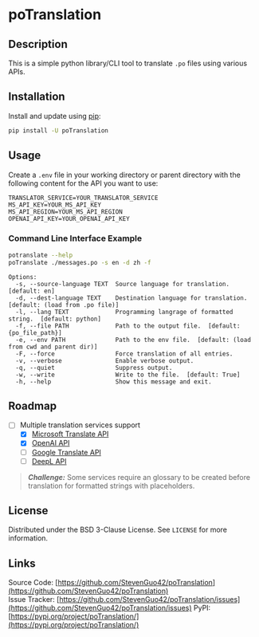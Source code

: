 # poTranslation

## Description

This is a simple python library/CLI tool to translate `.po` files using various APIs.

## Installation

Install and update using [pip][PIP]:

```bash
pip install -U poTranslation
```

## Usage

Create a `.env` file in your working directory or parent directory with the following content for the API you want to use:   

```properties
TRANSLATOR_SERVICE=YOUR_TRANSLATOR_SERVICE
MS_API_KEY=YOUR_MS_API_KEY
MS_API_REGION=YOUR_MS_API_REGION
OPENAI_API_KEY=YOUR_OPENAI_API_KEY
```

### Command Line Interface Example

```bash
potranslate --help
poTranslate ./messages.po -s en -d zh -f
```

```text
Options:
  -s, --source-language TEXT  Source language for translation.  [default: en]
  -d, --dest-language TEXT    Destination language for translation.  [default: (load from .po file)]
  -l, --lang TEXT             Programming langrage of formatted string.  [default: python]
  -f, --file PATH             Path to the output file.  [default: {po_file_path}]
  -e, --env PATH              Path to the env file.  [default: (load from cwd and parent dir)]
  -F, --force                 Force translation of all entries.
  -v, --verbose               Enable verbose output.
  -q, --quiet                 Suppress output.
  -w, --write                 Write to the file.  [default: True]
  -h, --help                  Show this message and exit.
```

## Roadmap

- [ ] Multiple translation services support
  - [x] [Microsoft Translate API][MS-API]
  - [x] [OpenAI API][OPENAI-API]
  - [ ] [Google Translate API][GOOGLE-API]
  - [ ] [DeepL API][DEEPL-API]

> **_Challenge:_**  Some services require an glossary to be created before translation for formatted strings with placeholders. 

## License
Distributed under the BSD 3-Clause License. See `LICENSE` for more information.

## Links

Source Code: [https://github.com/StevenGuo42/poTranslation](https://github.com/StevenGuo42/poTranslation)  
Issue Tracker: [https://github.com/StevenGuo42/poTranslation/issues](https://github.com/StevenGuo42/poTranslation/issues)
PyPI: [https://pypi.org/project/poTranslation/](https://pypi.org/project/poTranslation/)

[//]: # (Links)
[PIP]: https://pip.pypa.io/en/stable/getting-started/
[MS-API]: https://learn.microsoft.com/en-us/azure/ai-services/translator/reference/v3-0-reference
[OPENAI-API]: https://platform.openai.com/docs/guides/text-generation/chat-completions-api
[GOOGLE-API]: https://cloud.google.com/translate/docs/reference/api-overview
[DEEPL-API]: https://www.deepl.com/docs-api/translate-text
